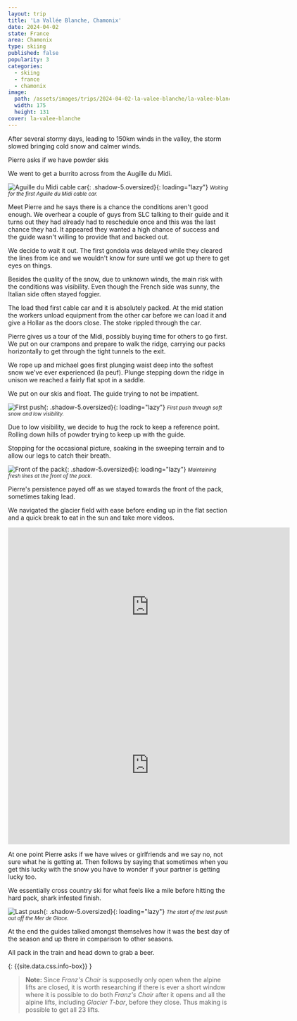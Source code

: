 ```yaml
---
layout: trip
title: 'La Vallée Blanche, Chamonix'
date: 2024-04-02
state: France
area: Chamonix
type: skiing
published: false
popularity: 3
categories:
  - skiing
  - france
  - chamonix
image:
  path: /assets/images/trips/2024-04-02-la-valee-blanche/la-valee-blanche-thumb.png
  width: 175
  height: 131
cover: la-valee-blanche
---
```


After several stormy days, leading to 150km winds in the valley, the storm slowed bringing cold snow and calmer winds.

Pierre asks if we have powder skis

We went to get a burrito across from the Augille du Midi.

![Aguille du Midi cable car](/assets/images/trips/2024-04-02-la-valee-blanche/aguille-du-midi-cable-car.png "Aguille du Midi cable car"){: .shadow-5.oversized}{: loading="lazy"} <small><i>Waiting for the first Aguille du Midi cable car.</i></small>

Meet Pierre and he says there is a chance the conditions aren't good enough. We overhear a couple of guys from SLC talking to their guide and it turns out they had already had to reschedule once and this was the last chance they had. It appeared they wanted a high chance of success and the guide wasn't willing to provide that and backed out.

We decide to wait it out. The first gondola was delayed while they cleared the lines from ice and we wouldn't know for sure until we got up there to get eyes on things.

Besides the quality of the snow, due to unknown winds, the main risk with the conditions was visibility. Even though the French side was sunny, the Italian side often stayed foggier.

The load thed first cable car and it is absolutely packed. At the mid station the workers unload equipment from the other car before we can load it and give a Hollar as the doors close. The stoke rippled through the car.

Pierre gives us a tour of the Midi, possibly buying time for others to go first. We put on our crampons and prepare to walk the ridge, carrying our packs horizontally to get through the tight tunnels to the exit.

We rope up and michael goes first plunging waist deep into the softest snow we've ever experienced (la peuf). Plunge stepping down the ridge in unison we reached a fairly flat spot in a saddle.

We put on our skis and float. The guide trying to not be impatient.

![First push](/assets/images/trips/2024-04-02-la-valee-blanche/first-push.png "First push"){: .shadow-5.oversized}{: loading="lazy"} <small><i>First push through soft snow and low visibility.</i></small>

Due to low visibility, we decide to hug the rock to keep a reference point. Rolling down hills of powder trying to keep up with the guide.

Stopping for the occasional picture, soaking in the sweeping terrain and to allow our legs to catch their breath.

![Front of the pack](/assets/images/trips/2024-04-02-la-valee-blanche/front-of-the-pack.png "Front of the pack"){: .shadow-5.oversized}{: loading="lazy"} <small><i>Maintaining fresh lines at the front of the pack.</i></small>

Pierre's persistence payed off as we stayed towards the front of the pack, sometimes taking lead.

We navigated the glacier field with ease before ending up in the flat section and a quick break to eat in the sun and take more videos.

<div class="video oversized landscape pv2">
  <div class="fl-ns w-50-ns w-100 pl5-ns">
    <iframe title="vimeo-player" src="https://player.vimeo.com/video/940324966?h=15ca0bf42a" width="640" height="360" frameborder="0"    allowfullscreen></iframe>
  </div>
  <div class="fr-ns w-50-ns w-100 pr5-ns">
    <iframe title="vimeo-player" src="https://player.vimeo.com/video/940326759?h=9348e00819" width="640" height="360" frameborder="0"    allowfullscreen></iframe>
  </div>
  <div class="cb"></div>
</div>

At one point Pierre asks if we have wives or girlfriends and we say no, not sure what he is getting at. Then follows by saying that sometimes when you get this lucky with the snow you have to wonder if your partner is getting lucky too.

We essentially cross country ski for what feels like a mile before hitting the hard pack, shark infested finish.

![Last push](/assets/images/trips/2024-04-02-la-valee-blanche/last-push.png "Last push"){: .shadow-5.oversized}{: loading="lazy"} <small><i>The start of the last push out off the Mer de Glace.</i></small>

At the end the guides talked amongst themselves how it was the best day of the season and up there in comparison to other seasons.

All pack in the train and head down to grab a beer.

{: {{site.data.css.info-box}} }
> **Note:** Since _Franz's Chair_ is supposedly only open when the alpine lifts are closed, it is worth researching if there is ever a short window where it is possible to do both _Franz's Chair_ after it opens and all the alpine lifts, including _Glacier T-bar_, before they close.
> Thus making is possible to get all 23 lifts.

